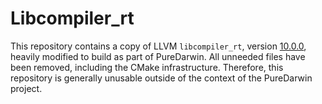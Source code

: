 # Libcompiler_rt

This repository contains a copy of LLVM `libcompiler_rt`,
version [10.0.0](https://github.com/swiftlang/llvm-project/tree/apple/stable/20190104/compiler-rt), heavily modified to build as part of PureDarwin.
All unneeded files have been removed, including the CMake infrastructure.
Therefore, this repository is generally unusable outside of
the context of the PureDarwin project.

